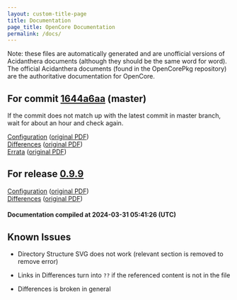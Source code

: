 ```yaml
---
layout: custom-title-page
title: Documentation
page_title: OpenCore Documentation
permalink: /docs/
---
```

Note: these files are automatically generated and are unofficial versions of Acidanthera documents (although they should be the same word for word). The official Acidanthera documents (found in the OpenCorePkg repository) are the authoritative documentation for OpenCore.

## For commit [1644a6aa](https://github.com/acidanthera/OpenCorePkg/tree/1644a6aa5adc85ec7db5a9dc02b71f40af511d07) (master)

If the commit does not match up with the latest commit in master branch, wait for about an hour and check again.

[Configuration](latest/Configuration.html) ([original PDF](https://github.com/acidanthera/OpenCorePkg/blob/1644a6aa5adc85ec7db5a9dc02b71f40af511d07/Docs/Configuration.pdf))
<br>
[Differences](latest/Differences.html) ([original PDF](https://github.com/acidanthera/OpenCorePkg/blob/1644a6aa5adc85ec7db5a9dc02b71f40af511d07/Docs/Differences/Differences.pdf))
<br>
[Errata](latest/Errata.html) ([original PDF](https://github.com/acidanthera/OpenCorePkg/blob/1644a6aa5adc85ec7db5a9dc02b71f40af511d07/Docs/Errata/Errata.pdf))

## For release [0.9.9](https://github.com/acidanthera/OpenCorePkg/tree/0.9.9)

[Configuration](release/Configuration.html) ([original PDF](https://github.com/acidanthera/OpenCorePkg/blob/0.9.9/Docs/Configuration.pdf))
<br>
[Differences](release/Differences.html) ([original PDF](https://github.com/acidanthera/OpenCorePkg/blob/0.9.9/Docs/Differences/Differences.pdf))

#### Documentation compiled at 2024-03-31 05:41:26 (UTC)

## Known Issues

* Directory Structure SVG does not work (relevant section is removed to remove error)

* Links in Differences turn into `??` if the referenced content is not in the file

* Differences is broken in general
